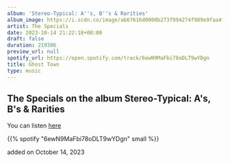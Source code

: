 ```yaml
---
album: 'Stereo-Typical: A''s, B''s & Rarities'
album_image: https://i.scdn.co/image/ab67616d0000b273f994274f989e9faa4f26cbcd
artist: The Specials
date: 2023-10-14 21:22:18+00:00
draft: false
duration: 219306
preview_url: null
spotify_url: https://open.spotify.com/track/6ewN9MaFbi78oDLT9wYDgn
title: Ghost Town
type: music
---
```



## The Specials on the album Stereo-Typical: A's, B's & Rarities

You can listen [here](https://open.spotify.com/track/6ewN9MaFbi78oDLT9wYDgn)

{{% spotify "6ewN9MaFbi78oDLT9wYDgn" small %}}

added on October 14, 2023